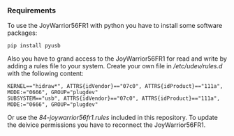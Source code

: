 ### Requirements
To use the JoyWarrior56FR1 with python you have to install some software packages:  

```
pip install pyusb
```

Also you have to grand access to the JoyWarrior56FR1 for read and write by adding a rules file to your system. Create your own file in */etc/udev/rules.d*
with the following content:


```
KERNEL=="hidraw*", ATTRS{idVendor}=="07c0", ATTRS{idProduct}=="111a", MODE:="0666", GROUP="plugdev"
SUBSYSTEM=="usb", ATTRS{idVendor}=="07c0", ATTRS{idProduct}=="111a", MODE:="0666", GROUP="plugdev"

```

Or use the *84-joywarrior56fr1.rules* included in this repository.
To update the deivice permissions you have to reconnect the JoyWarrior56FR1.